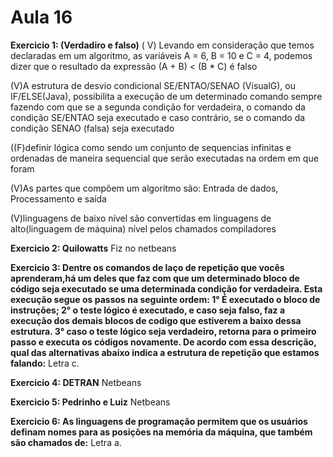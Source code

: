 # Aula 16
**Exercicio 1: (Verdadiro e falso)**
( V) Levando em consideração que temos declaradas em um algoritmo, as variáveis A =
6, B = 10 e C = 4, podemos dizer que o resultado da expressão (A + B) < (B * C) é falso

(V)A estrutura de desvio condicional SE/ENTAO/SENAO (VisualG), ou IF/ELSE(Java),
possibilita a execução de um determinado comando sempre fazendo com que se a
segunda condição for verdadeira, o comando da condição SE/ENTAO seja executado e
caso contrário, se o comando da condição SENAO (falsa) seja executado

((F)definir lógica como sendo um conjunto de sequencias infinitas e ordenadas de
maneira sequencial que serão executadas na ordem em que foram 

(V)As partes que compõem um algoritmo são: Entrada de dados, Processamento e
saída

(V)linguagens de baixo nível são convertidas em linguagens de alto(linguagem de
máquina) nível pelos chamados compiladores

**Exercicio 2: Quilowatts**
Fiz no netbeans

**Exercicio 3: Dentre os comandos de laço de repetição que vocês aprenderam,há um deles que faz com que um determinado bloco de código seja executado se
uma determinada condição for verdadeira. Esta execução segue os passos na 
seguinte ordem: 1° É executado o bloco de instruções; 2° o teste lógico é
executado, e caso seja falso, faz a execução dos demais blocos de codigo que
estiverem a baixo dessa estrutura. 3° caso o teste lógico seja verdadeiro, retorna
para o primeiro passo e executa os códigos novamente. De acordo com essa
descrição, qual das alternativas abaixo indica a estrutura de repetição que
estamos falando:**
Letra c.

**Exercicio 4: DETRAN**
Netbeans

**Exercicio 5: Pedrinho e Luiz**
Netbeans

**Exercicio 6: As linguagens de programação permitem que os usuários definam
nomes para as posições na memória da máquina, que também são chamados de:**
Letra a.
